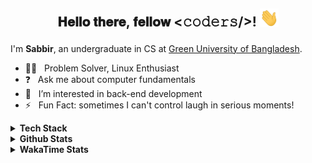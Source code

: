 ## <p align="center"> 𝐇𝐞𝐥𝐥𝐨 𝐭𝐡𝐞𝐫𝐞, 𝐟𝐞𝐥𝐥𝐨𝐰 <𝚌𝚘𝚍𝚎𝚛𝚜/>! <img src="https://raw.githubusercontent.com/shmVirus/shmVirus/main/assets/hello.gif" width="30px"></p>

I'm **Sabbir**, an undergraduate in CS at [Green University of Bangladesh](https://green.edu.bd).
- :man_technologist: &nbsp; Problem Solver, Linux Enthusiast
- :question: &nbsp; Ask me about computer fundamentals
- :eyes: &nbsp; I’m interested in back-end development
- :zap: &nbsp; Fun Fact: sometimes I can't control laugh in serious moments!

<details>
  <summary><b>Tech Stack</b></summary>
  <details>
    <summary>Languages</summary>
    <a href="https://github.com/search?l=C&q=user%3AshmVirus&type=code"><img alt="C" src="https://custom-icon-badges.demolab.com/badge/C-03599C.svg?logo=c-in-hexagon&logoColor=white"></a>
    <a href="https://github.com/search?l=C++&q=user%3AshmVirus&type=code"><img alt="C++" src="https://custom-icon-badges.demolab.com/badge/C++-9C033A.svg?logo=cpp2&logoColor=white"></a>
    <a href="https://github.com/search?l=Java&q=user%3AshmVirus&type=code"><img alt="Java" src="https://custom-icon-badges.demolab.com/badge/Java-007396.svg?logo=java&logoColor=white"></a>
    <a href="https://github.com/search?l=Assembly&q=user%3AshmVirus&type=code"><img alt="8086 Assembly" src="https://custom-icon-badges.demolab.com/badge/Assembly-525252.svg?logo=asm-hex&logoColor=white"></a>
    <a href="https://github.com/search?l=Bash&q=user%3AshmVirus&type=code"><img alt="Bash" src="https://img.shields.io/badge/Bash-121011.svg?logo=gnu-bash&logoColor=white"></a>
    <a href="https://github.com/search?l=Python&q=user%3AshmVirus&type=code"><img alt="Python" src="https://img.shields.io/badge/Python-14354C.svg?logo=python&logoColor=white"></a>
    <a href="https://github.com/search?l=SQL&q=user%3AshmVirus&type=code"><img alt="SQL" src="https://custom-icon-badges.demolab.com/badge/SQL-025E8C.svg?logo=database&logoColor=white"></a>
    <a href="https://github.com/search?l=JavaScript&q=user%3AshmVirus&type=code"><img alt="JavaScript" src="https://img.shields.io/badge/JavaScript-F7DF1E.svg?logo=javascript&logoColor=black"></a>
    <a href="https://github.com/search?l=HTML&q=user%3AshmVirus&type=code"><img alt="HTML" src="https://img.shields.io/badge/HTML-E34F26.svg?logo=html5&logoColor=white"></a>
    <a href="https://github.com/search?l=Markdown&q=user%3AshmVirus&type=code"><img alt="Markdown" src="https://img.shields.io/badge/Markdown-000000.svg?logo=markdown&logoColor=white"></a>
    <a href="https://github.com/search?l=LaTeX&q=user%3AshmVirus&type=code"><img alt="LaTeX" src="https://img.shields.io/badge/LaTeX-008080.svg?logo=LaTeX&logoColor=white"></a>
  </details>
</details>
<details>
  <summary><b>Github Stats</b></summary>
  <a href="https://github.com/shmVirus"><img alt="shmVirus/graph" width=100% src="https://github-profile-summary-cards.vercel.app/api/cards/profile-details?username=shmVirus&amp;count_private=true&amp;theme=github_dark&amp;hide_border=true"></a>
  <a href="https://github.com/shmVirus"><img alt="shmVirus/stats" width="100%" src="https://github-readme-stats.vercel.app/api?username=shmVirus&amp;count_private=true&amp;theme=github_dark&amp;hide_border=true&amp;title_color=2EB398&amp;show_icons=true&amp;layout=compact"></a>
  <a href="https://github.com/search?q=user:shmVirus&type=code"><img alt="shmVirus/languages" width="49.5%" src="https://github-readme-stats.vercel.app/api/top-langs?username=shmVirus&amp;count_private=true&amp;theme=github_dark&amp;hide_border=true&amp;title_color=2EB398&amp;show_icons=true&amp;layout=compact"></a>
  <a href="https://github.com/search?q=author:shmVirus&type=commits"><img alt="shmVirus/streak" width="49.5%" src="https://github-readme-streak-stats.herokuapp.com?user=shmVirus&amp;theme=github-dark&amp;hide_border=true&amp;stroke=718F97&amp;ring=2EB398&amp;fire=2EB398&amp;currStreakNum=C6CDCB&amp;sideNums=C6CDCB&amp;currStreakLabel=2EB398&amp;sideLabels=C6CDCB&amp;dates=C6CDCB"></a>
</details>
<details>
  <summary><b>WakaTime Stats</b></summary>
  <details>
    <summary>WakaGraphs</summary>
    <p align="center">
      <a href="https://wakatime.com/@shmVirus"> <img alt="waka/coding" align="center" width="400" height="300" src="https://wakatime.com/share/@shmVirus/c05f3e90-003d-4821-a573-5f387fe1954a.svg" /></a>
      <a href="https://wakatime.com/@shmVirus"> <img alt="waka/languages" align="center" width="400" height="300" src="https://wakatime.com/share/@shmVirus/202515c2-e4b0-4a74-84aa-0a18df3ab1d1.svg" /></a>
    </p>
    <p align="center">
      <a href="https://wakatime.com/@shmVirus"> <img alt="waka/editors" align="center" width="400" height="300" src="https://wakatime.com/share/@shmVirus/c2572c82-cd4e-4d48-af7b-4ce0cb752fe5.svg" /></a>
      <a href="https://wakatime.com/@shmVirus"> <img alt="waka/os" align="center" width="400" height="300" src="https://wakatime.com/share/@shmVirus/4f0edd2c-7a2d-4afe-8ac6-fa54c8f60eb2.svg" /></a>
    </p>
  </details>

<!--START_SECTION:waka-->
![Lines of code](https://img.shields.io/badge/From%20Hello%20World%20I%27ve%20Written-125.6%20thousand%20lines%20of%20code-blue)

**I'm a Night 🦉** 

```text
🌞 Morning                60 commits          ███░░░░░░░░░░░░░░░░░░░░░░   11.30 % 
🌆 Daytime                73 commits          ███░░░░░░░░░░░░░░░░░░░░░░   13.75 % 
🌃 Evening                393 commits         ███████████████████░░░░░░   74.01 % 
🌙 Night                  5 commits           ░░░░░░░░░░░░░░░░░░░░░░░░░   00.94 % 
```
📅 **I'm Most Productive on Monday** 

```text
Monday                   91 commits          ████░░░░░░░░░░░░░░░░░░░░░   17.14 % 
Tuesday                  74 commits          ███░░░░░░░░░░░░░░░░░░░░░░   13.94 % 
Wednesday                65 commits          ███░░░░░░░░░░░░░░░░░░░░░░   12.24 % 
Thursday                 75 commits          ████░░░░░░░░░░░░░░░░░░░░░   14.12 % 
Friday                   69 commits          ███░░░░░░░░░░░░░░░░░░░░░░   12.99 % 
Saturday                 75 commits          ████░░░░░░░░░░░░░░░░░░░░░   14.12 % 
Sunday                   82 commits          ████░░░░░░░░░░░░░░░░░░░░░   15.44 % 
```


📊 **This Week I Spent My Time On** 

```text
💬 Programming Languages: 
No Activity Tracked This Week

🔥 Editors: 
No Activity Tracked This Week

🐱‍💻 Projects: 
No Activity Tracked This Week

💻 Operating System: 
No Activity Tracked This Week
```

**I Mostly Code in Java** 

```text
Java                     2 repos             ███████░░░░░░░░░░░░░░░░░░   28.57 % 
Shell                    1 repo              ████░░░░░░░░░░░░░░░░░░░░░   14.29 % 
Dart                     1 repo              ████░░░░░░░░░░░░░░░░░░░░░   14.29 % 
JavaScript               1 repo              ████░░░░░░░░░░░░░░░░░░░░░   14.29 % 
Vim Script               1 repo              ████░░░░░░░░░░░░░░░░░░░░░   14.29 % 
```




 Last Updated on 2025-05-27 @08:00:54 UTC
<!--END_SECTION:waka-->
</details>
